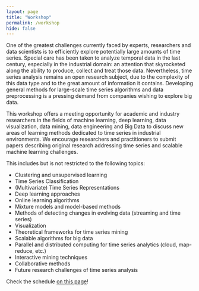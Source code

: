 ```yaml
---
layout: page
title: "Workshop"
permalink: /workshop
hide: false
---
```


One of the greatest challenges currently faced by experts, researchers and data scientists is to efficiently explore potentially large amounts of time series. Special care has been taken to analyze temporal data in the last century, especially in the industrial domain: an attention that skyrocketed along the ability to produce, collect and treat those data. Nevertheless, time series analysis remains an open research subject, due to the complexity of this data type and to the great amount of information it contains. Developing general methods for large-scale time series algorithms and data preprocessing is a pressing demand from companies wishing to explore big data.

This workshop offers a meeting opportunity for academic and industry researchers in the fields of machine learning, deep learning, data visualization, data mining, data engineering and Big Data to discuss new areas of learning methods dedicated to time series in industrial environments. We encourage researchers and practitioners to submit papers describing original research addressing time series and scalable machine learning challenges.
 
This includes but is not restricted to the following topics:

* Clustering and unsupervised learning
* Time Series Classification
* (Multivariate) Time Series Representations 
* Deep learning approaches
* Online learning algorithms
* Mixture models and model-based methods
* Methods of detecting changes in evolving data (streaming and time series)
* Visualization
* Theoretical frameworks for time series mining
* Scalable algorithms for big data
* Parallel and distributed computing for time series analytics (cloud, map-reduce, etc.)
* Interactive mining techniques
* Collaborative methods
* Future research challenges of time series analysis

Check the schedule [on this page](/program)!
